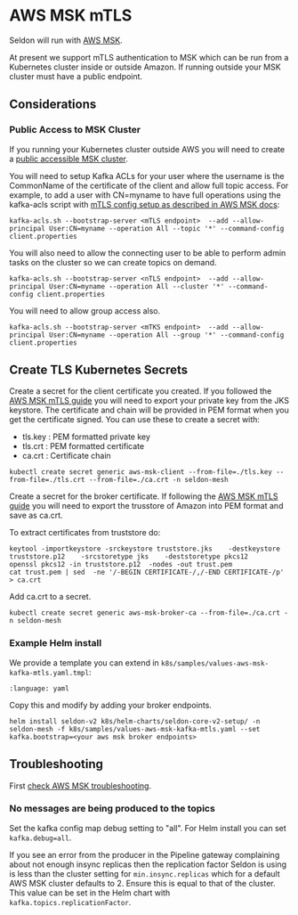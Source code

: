 # AWS MSK mTLS

Seldon will run with [AWS MSK](https://aws.amazon.com/msk/).

At present we support mTLS authentication to MSK which can be run from a Kubernetes cluster inside or outside Amazon. If running outside your MSK cluster must have a public endpoint.

## Considerations

### Public Access to MSK Cluster

If you running your Kubernetes cluster outside AWS you will need to create a [public accessible MSK cluster](https://docs.aws.amazon.com/msk/latest/developerguide/public-access.html).

You will need to setup Kafka ACLs for your user where the username is the CommonName of the certificate of the client and allow full topic access. For example, to add a user with CN=myname to have full operations using the kafka-acls script with [mTLS config setup as described in AWS MSK docs](https://docs.aws.amazon.com/msk/latest/developerguide/msk-authentication.html):

```
kafka-acls.sh --bootstrap-server <mTLS endpoint>  --add --allow-principal User:CN=myname --operation All --topic '*' --command-config client.properties
```

You will also need to allow the connecting user to be able to perform admin tasks on the cluster so we can create topics on demand.

```
kafka-acls.sh --bootstrap-server <nTLS endpoint>  --add --allow-principal User:CN=myname --operation All --cluster '*' --command-config client.properties
```

You will need to allow group access also.

```
kafka-acls.sh --bootstrap-server <mTKS endpoint>  --add --allow-principal User:CN=myname --operation All --group '*' --command-config client.properties
```


## Create TLS Kubernetes Secrets

Create a secret for the client certificate you created. If you followed the [AWS MSK mTLS guide](https://docs.aws.amazon.com/msk/latest/developerguide/msk-authentication.html) you will need to export your private key from the JKS keystore. The certificate and chain will be provided in PEM format when you get the certificate signed. You can use these to create a secret with:

  * tls.key : PEM formatted private key
  * tls.crt : PEM formatted certificate
  * ca.crt : Certificate chain

```
kubectl create secret generic aws-msk-client --from-file=./tls.key --from-file=./tls.crt --from-file=./ca.crt -n seldon-mesh
```

Create a secret for the broker certificate. If following the [AWS MSK mTLS guide](https://docs.aws.amazon.com/msk/latest/developerguide/msk-authentication.html) you will need to export the trusstore of Amazon into PEM format and save as ca.crt.

To extract certificates from truststore do:

```
keytool -importkeystore -srckeystore truststore.jks    -destkeystore truststore.p12    -srcstoretype jks    -deststoretype pkcs12
openssl pkcs12 -in truststore.p12  -nodes -out trust.pem
cat trust.pem | sed  -ne '/-BEGIN CERTIFICATE-/,/-END CERTIFICATE-/p' > ca.crt
```

Add ca.crt to a secret.

```
kubectl create secret generic aws-msk-broker-ca --from-file=./ca.crt -n seldon-mesh
```



### Example Helm install

We provide a template you can extend in `k8s/samples/values-aws-msk-kafka-mtls.yaml.tmpl`:

```{literalinclude} ../../../../../../k8s/samples/values-aws-msk-kafka-mtls.yaml.tmpl
:language: yaml
```

Copy this and modify by adding your broker endpoints.

```
helm install seldon-v2 k8s/helm-charts/seldon-core-v2-setup/ -n seldon-mesh -f k8s/samples/values-aws-msk-kafka-mtls.yaml --set kafka.bootstrap=<your aws msk broker endpoints>
```

## Troubleshooting

First [check AWS MSK troubleshooting](https://docs.aws.amazon.com/msk/latest/developerguide/troubleshooting.html).

### No messages are being produced to the topics

Set the kafka config map debug setting to "all". For Helm install you can set `kafka.debug=all`.

If you see an error from the producer in the Pipeline gateway complaining about not enough insync replicas then the replication factor Seldon is using is less than the cluster setting for `min.insync.replicas` which for a default AWS MSK cluster defaults to 2. Ensure this is equal to that of the cluster. This value can be set in the Helm chart with `kafka.topics.replicationFactor`.
